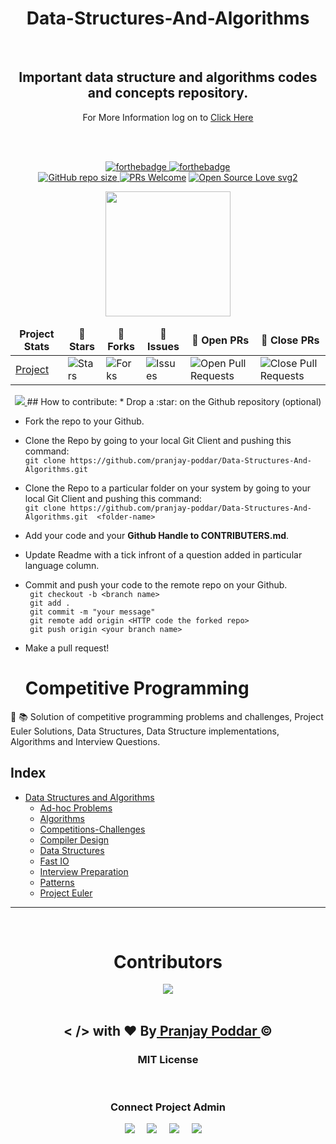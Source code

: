 <h1 align="center">Data-Structures-And-Algorithms</h1>
<div align="center">
<br>
	<h2 align="center"> Important data structure and algorithms codes and concepts repository.</h2>
	<p text-align="center">For More Information log on to
	<a href="https://pranjay-poddar.github.io/Data-Structures-And-Algorithms/web_page/index.html">Click Here</p>
	<br>
	<br>
	
  ![forthebadge](https://forthebadge.com/images/badges/uses-brains.svg)
  ![forthebadge](https://forthebadge.com/images/badges/check-it-out.svg)
  <br>
  ![GitHub repo size](https://img.shields.io/github/repo-size/pranjay-poddar/Data-Structures-And-Algorithms?color=yellow)
[![PRs Welcome](https://img.shields.io/badge/PRs-welcome-brightgreen.svg?style=flat-square)](http://makeapullrequest.com)
[![Open Source Love svg2](https://badges.frapsoft.com/os/v2/open-source.svg?v=103)](https://github.com/ellerbrock/open-source-badges/)
	
  <p align="center">
    <a href="https://github.com/pranjay-poddar"><img src="https://github.com/pranjay-poddar/Data-Structures-And-Algorithms/blob/master/hacktoberfest_logo.svg" width="200px"/>
    </a>
	</p>
	<table align="center">
    <thead align="center">
        <tr border: 1px;>
            <td><b>Project Stats</td>
            <td><b>🌟 Stars</b></td>
            <td><b>🍴 Forks</b></td>
            <td><b>🐛 Issues</b></td>
            <td><b>🔔 Open PRs</b></td>
            <td><b>🔕 Close PRs</b></td>
        </tr>
     </thead>
    <tbody>
         <tr>
            <td><a href="https://github.com/pranjay-poddar/Data-Structures-And-Algorithms"</a>Project</td>
            <td><img alt="Stars" src="https://img.shields.io/github/stars/pranjay-poddar/Data-Structures-And-Algorithms?style=flat&logo=github"/></td>
            <td><img alt="Forks" src="https://img.shields.io/github/forks/pranjay-poddar/Data-Structures-And-Algorithms?style=flat&logo=github"/></td>
            <td><img alt="Issues" src="https://img.shields.io/github/issues/pranjay-poddar/Data-Structures-And-Algorithms?style=flat&logo=github"/></td>
            <td><img alt="Open Pull Requests" src="https://img.shields.io/github/issues-pr/pranjay-poddar/Data-Structures-And-Algorithms?style=flat&logo=github"/></td>
            <td><img alt="Close Pull Requests" src="https://img.shields.io/github/issues-pr-closed/pranjay-poddar/Data-Structures-And-Algorithms?style=flat&color=critical&logo=github"/></td>
        </tr>
    </tbody>        
</table>
	</div>
	

<!-- ## Hacktoberfest-Guideline
Beginner Friendly Hacktoberfest2021 repository. You can contribute anything from algorithm codes important DS questions with there solutions.</br> 
Happy Coding!
 -->
  <p align="center">
    <a href="https://github.com/pranjay-poddar"><img src="https://github.com/pranjay-poddar/Data-Structures-And-Algorithms/blob/master/repository_poster.gif" />
    </a>
## How to contribute:
* Drop a :star: on the Github repository (optional)<br/>

* Fork the repo to your Github.<br/>

* Clone the Repo by going to your local Git Client and pushing this command: <br/>
	```git clone https://github.com/pranjay-poddar/Data-Structures-And-Algorithms.git```

* Clone the Repo to a particular folder on your system by going to your local Git Client and pushing this command: <br/>
	```git clone https://github.com/pranjay-poddar/Data-Structures-And-Algorithms.git  <folder-name>```

* Add your code and your **Github Handle to CONTRIBUTERS.md**.
* Update Readme with a tick infront of a question added in particular language column. 

* Commit and push your code to the remote repo on your Github.<br/>
` git checkout -b <branch name>`<br/>
` git add .`<br/>
` git commit -m "your message"`<br/>
` git remote add origin <HTTP code the forked repo>`<br/>
` git push origin <your branch name>`<br/>

* Make a pull request!

  
  
  # Competitive Programming
:pushpin: :books: Solution of competitive programming problems and challenges, Project Euler Solutions, Data Structures, Data Structure implementations, Algorithms and Interview Questions.
<br>

## Index
+ [Data Structures and Algorithms](./Content.md#Data-Structures-and-Algorithms)
    + [Ad-hoc Problems](./Content.md#Ad-hoc-Problems)
    + [Algorithms](./Content.md#Algorithms)
    + [Competitions-Challenges](./Content.md#Competitions-Challenges)
    + [Compiler Design](./Content.md#Compiler-Design)
    + [Data Structures](./Content.md#Data-Structures)
    + [Fast IO](./Content.md#Fast-IO)
    + [Interview Preparation](./Content.md#Interview-Preparation)
    + [Patterns](./Content.md#Patterns)
    + [Project Euler](./Content.md#Project-Euler)
------------------------------------------------------------------------------
<br>
<div align="center">
<h1 align="center">  Contributors </h1>

<a href="https://github.com/pranjay-poddar/Data-Structures-And-Algorithms/graphs/contributors">
  <img src="https://contrib.rocks/image?repo=pranjay-poddar/Data-Structures-And-Algorithms&&max=921" />
</a>
</div>

<!-- &max={number} -->
  <br>
 <h2 align="center">< /> with &hearts; By<a href="https://github.com/pranjay-poddar"> Pranjay Poddar </a>&copy;</h2>
 <h3 align="center"> MIT License </h3>
 <br>
<h3 align="center">Connect Project Admin </h3>
<p align="center">
  <a target="_blank"href="https://www.linkedin.com/in/pranjay-poddar/"><img src="https://img.shields.io/badge/linkedin-%230077B5.svg?&style=for-the-badge&logo=linkedin&logoColor=white" /></a>&nbsp;&nbsp;&nbsp;&nbsp;
  <a target="_blank"href="https://twitter.com/PranjayPoddar"><img src="https://img.shields.io/badge/twitter-%231DA1F2.svg?&style=for-the-badge&logo=twitter&logoColor=white" /></a>&nbsp;&nbsp;&nbsp;&nbsp;
  <a href="mailto:pranjaypoddar@gmail.com?subject=Hello,%20From%20Github"><img src="https://img.shields.io/badge/gmail-%23D14836.svg?&style=for-the-badge&logo=gmail&logoColor=white" /></a>&nbsp;&nbsp;&nbsp;&nbsp;
  <a href="https://www.instagram.com/pranjay_poddar/"><img src="https://img.shields.io/badge/instagram-%23D14836.svg?&style=for-the-badge&logo=instagram&logoColor=pink" /></a>&nbsp;&nbsp;&nbsp;&nbsp;
</p>
